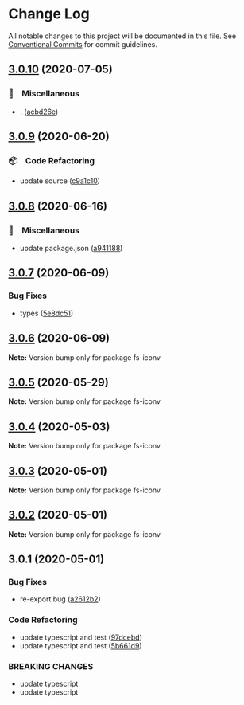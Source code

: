 # Change Log

All notable changes to this project will be documented in this file.
See [Conventional Commits](https://conventionalcommits.org) for commit guidelines.

## [3.0.10](https://github.com/bluelovers/ws-iconv/compare/fs-iconv@3.0.9...fs-iconv@3.0.10) (2020-07-05)


### 🔖　Miscellaneous

* . ([acbd26e](https://github.com/bluelovers/ws-iconv/commit/acbd26eccb84cfb7de85317c0383680c1809c530))





## [3.0.9](https://github.com/bluelovers/ws-iconv/compare/fs-iconv@3.0.8...fs-iconv@3.0.9) (2020-06-20)


### 📦　Code Refactoring

* update source ([c9a1c10](https://github.com/bluelovers/ws-iconv/commit/c9a1c10f7447a6880a8594bc954dd0de8bd26788))





## [3.0.8](https://github.com/bluelovers/ws-iconv/compare/fs-iconv@3.0.7...fs-iconv@3.0.8) (2020-06-16)


### 🔖　Miscellaneous

*  update package.json ([a941188](https://github.com/bluelovers/ws-iconv/commit/a941188461dedd491d3147534f1257f11bb6f3de))





## [3.0.7](https://github.com/bluelovers/ws-iconv/compare/fs-iconv@3.0.6...fs-iconv@3.0.7) (2020-06-09)


### Bug Fixes

* types ([5e8dc51](https://github.com/bluelovers/ws-iconv/commit/5e8dc5125febad1de2416896a8e6129bd2df5e9d))





## [3.0.6](https://github.com/bluelovers/ws-iconv/compare/fs-iconv@3.0.5...fs-iconv@3.0.6) (2020-06-09)

**Note:** Version bump only for package fs-iconv





## [3.0.5](https://github.com/bluelovers/node-fs-iconv/compare/fs-iconv@3.0.4...fs-iconv@3.0.5) (2020-05-29)

**Note:** Version bump only for package fs-iconv





## [3.0.4](https://github.com/bluelovers/node-fs-iconv/compare/fs-iconv@3.0.3...fs-iconv@3.0.4) (2020-05-03)

**Note:** Version bump only for package fs-iconv





## [3.0.3](https://github.com/bluelovers/node-fs-iconv/compare/fs-iconv@3.0.2...fs-iconv@3.0.3) (2020-05-01)

**Note:** Version bump only for package fs-iconv





## [3.0.2](https://github.com/bluelovers/node-fs-iconv/compare/fs-iconv@3.0.1...fs-iconv@3.0.2) (2020-05-01)

**Note:** Version bump only for package fs-iconv





## 3.0.1 (2020-05-01)


### Bug Fixes

* re-export bug ([a2612b2](https://github.com/bluelovers/node-fs-iconv/commit/a2612b25cf5cf9eddaaacbde75d830efba45799c))


### Code Refactoring

* update typescript and test ([97dcebd](https://github.com/bluelovers/node-fs-iconv/commit/97dcebd08300e6c281f89295452a6845034aca42))
* update typescript and test ([5b661d9](https://github.com/bluelovers/node-fs-iconv/commit/5b661d96c6e6899b2baabf4fac1491519758c624))


### BREAKING CHANGES

* update typescript
* update typescript
